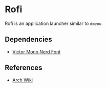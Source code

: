 # Rofi

Rofi is an application launcher similar to `dmenu`.

## Dependencies

- [Victor Mono Nerd Font](https://github.com/ryanoasis/nerd-fonts/releases/download/v2.1.0/VictorMono.zip)

## References

- [Arch Wiki](https://wiki.archlinux.org/title/Rofi)
